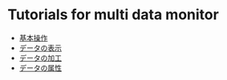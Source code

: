 # Tutorials for multi data monitor

- [基本操作](01/index.md)
- [データの表示](02/index.md)
- [データの加工](03/index.md)
- [データの属性](04/index.md)
